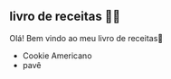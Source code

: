 ## **livro de receitas** :woman_cook:

Olá! Bem vindo ao meu livro de receitas:wave:

* Cookie Americano
* pavê
